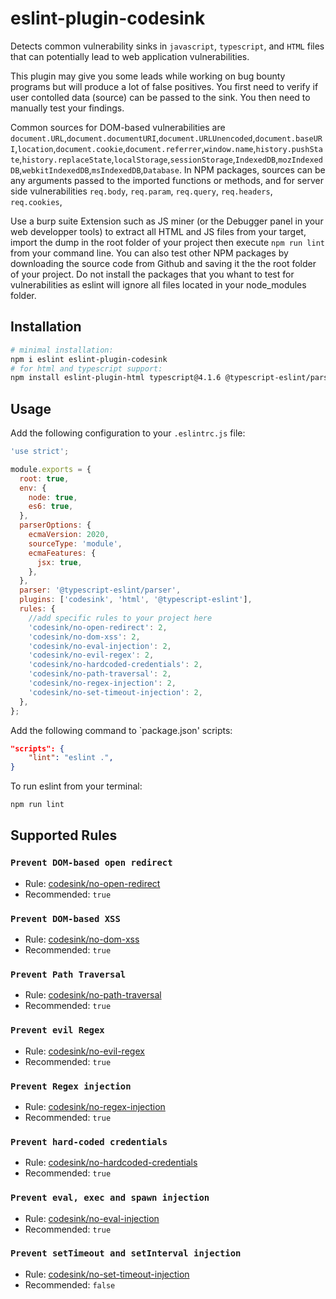 # eslint-plugin-codesink

Detects common vulnerability sinks in `javascript`, `typescript`, and `HTML` files that can potentially lead to web application vulnerabilities.

This plugin may give you some leads while working on bug bounty programs but will produce a lot of false positives. You first need to verify if user contolled data (source) can be passed to the sink. You then need to manually test your findings.

Common sources for DOM-based vulnerabilities are `document.URL`,`document.documentURI`,`document.URLUnencoded`,`document.baseURI`,`location`,`document.cookie`,`document.referrer`,`window.name`,`history.pushState`,`history.replaceState`,`localStorage`,`sessionStorage`,`IndexedDB`,`mozIndexedDB`,`webkitIndexedDB`,`msIndexedDB`,`Database`. In NPM packages, sources can be any arguments passed to the imported functions or methods, and for server side vulnerabilities `req.body`, `req.param`, `req.query`, `req.headers`, `req.cookies`,

Use a burp suite Extension such as JS miner (or the Debugger panel in your web developper tools) to extract all HTML and JS files from your target, import the dump in the root folder of your project then execute `npm run lint` from your command line. You can also test other NPM packages by downloading the source code from Github and saving it the the root folder of your project. Do not install the packages that you whant to test for vulnerabilities as eslint will ignore all files located in your node_modules folder.

## Installation

```sh
# minimal installation:
npm i eslint eslint-plugin-codesink
# for html and typescript support:
npm install eslint-plugin-html typescript@4.1.6 @typescript-eslint/parser @typescript-eslint/eslint-plugin@5.0.0-alpha.42
```

## Usage

Add the following configuration to your `.eslintrc.js` file:

```js
'use strict';

module.exports = {
  root: true,
  env: {
    node: true,
    es6: true,
  },
  parserOptions: {
    ecmaVersion: 2020,
    sourceType: 'module',
    ecmaFeatures: {
      jsx: true,
    },
  },
  parser: '@typescript-eslint/parser',
  plugins: ['codesink', 'html', '@typescript-eslint'],
  rules: {
    //add specific rules to your project here
    'codesink/no-open-redirect': 2,
    'codesink/no-dom-xss': 2,
    'codesink/no-eval-injection': 2,
    'codesink/no-evil-regex': 2,
    'codesink/no-hardcoded-credentials': 2,
    'codesink/no-path-traversal': 2,
    'codesink/no-regex-injection': 2,
    'codesink/no-set-timeout-injection': 2,
  },
};
```

Add the following command to `package.json' scripts:

```json
"scripts": {
    "lint": "eslint .",
}
```

To run eslint from your terminal:

```sh
npm run lint
```

## Supported Rules

### `Prevent DOM-based open redirect`

- Rule: [codesink/no-open-redirect](https://github.com/Sampaguitas/eslint-plugin-codesink/blob/main/docs/rules/no-open-redirect.md)
- Recommended: `true`

### `Prevent DOM-based XSS`

- Rule: [codesink/no-dom-xss](https://github.com/Sampaguitas/eslint-plugin-codesink/blob/main/docs/rules/no-dom-xss.md)
- Recommended: `true`

### `Prevent Path Traversal`

- Rule: [codesink/no-path-traversal](https://github.com/Sampaguitas/eslint-plugin-codesink/blob/main/docs/rules/no-path-traversal.md)
- Recommended: `true`

### `Prevent evil Regex`

- Rule: [codesink/no-evil-regex](https://github.com/Sampaguitas/eslint-plugin-codesink/blob/main/docs/rules/no-evil-regex.md)
- Recommended: `true`

### `Prevent Regex injection`

- Rule: [codesink/no-regex-injection](https://github.com/Sampaguitas/eslint-plugin-codesink/blob/main/docs/rules/no-regex-injection.md)
- Recommended: `true`

### `Prevent hard-coded credentials`

- Rule: [codesink/no-hardcoded-credentials](https://github.com/Sampaguitas/eslint-plugin-codesink/blob/main/docs/rules/no-hardcoded-credentials.md)
- Recommended: `true`

### `Prevent eval, exec and spawn injection`

- Rule: [codesink/no-eval-injection](https://github.com/Sampaguitas/eslint-plugin-codesink/blob/main/docs/rules/no-eval-injection.md)
- Recommended: `true`

### `Prevent setTimeout and setInterval injection`

- Rule: [codesink/no-set-timeout-injection](https://github.com/Sampaguitas/eslint-plugin-codesink/blob/main/docs/rules/no-set-timeout-injection.md)
- Recommended: `false`
